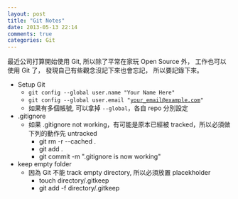 ```yaml
---
layout: post
title: "Git Notes"
date: 2013-05-13 22:14
comments: true
categories: Git
---
```

最近公司打算開始使用 Git, 
所以除了平常在家玩 Open Source 外，
工作也可以使用 Git 了，
發現自己有些觀念沒記下來也會忘記，
所以要記錄下來。

* Setup Git 
  * <code>git config --global user.name "Your Name Here"</code>
  * <code>git config --global user.email "your_email@example.com"</code>
  * 如果有多個帳號, 可以拿掉 <code>--global</code>，各自 repo 分別設定
* .gitignore
  * 如果 .gitignore not working，有可能是原本已經被 tracked，所以必須做下列的動作先 untracked
    * git rm -r --cached .
    * git add .
    * git commit -m ".gitignore is now working"
* keep empty folder
  * 因為 Git 不能 track empty directory, 所以必須放置 placekholder 
    * touch directory/.gitkeep
    * git add -f directory/.gitkeep


